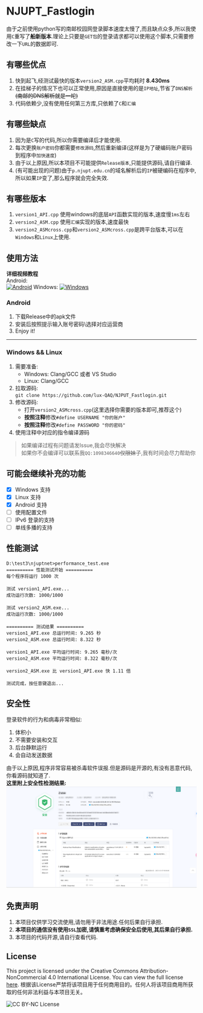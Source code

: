 # NJUPT_Fastlogin 

由于之前使用python写的南邮校园网登录脚本速度太慢了,而且缺点众多,所以我使用`C`重写了**船新版本**.理论上只要是`GET包`的登录请求都可以使用这个脚本,只需要修改一下`URL`的数据即可.

## 有哪些优点
1. 快到起飞,经测试最快的版本`version2_ASM.cpp`平均耗时 **8.430ms** 
2. 在挂梯子的情况下也可以正常使用,原因是直接使用的是`IP地址`,节省了`DNS解析`~~(南邮的DNS解析就是一坨)~~
3. 代码依赖少,没有使用任何第三方库,只依赖了`C`和`汇编`

## 有哪些缺点
1. 因为是`C`写的代码,所以你需要编译后才能使用.
2. 每次更换`账户密码`你都需要`修改源码`,然后重新编译(这样是为了硬编码账户密码到程序中`加快速度`)
3. 由于以上原因,所以本项目不可能提供`Release版本`,只能提供源码,请自行编译.
4. (有可能出现的问题)由于`p.njupt.edu.cn`的域名解析后的`IP`被硬编码在程序中,所以如果`IP`变了,那么程序就会完全失效.

## 有哪些版本
1. `version1_API.cpp` 使用windows的底层`API`函数实现的版本,速度慢`1ms`左右
2. `version2_ASM.cpp` 使用`汇编`实现的版本,速度最快
3. `version2_ASMcross.cpp`和`version2_ASMcross.cpp`是跨平台版本,可以在`Windows`和`Linux`上使用.

## 使用方法
**详细视频教程**    
Android:    
[![Android](https://i2.hdslb.com/bfs/archive/9281b9203e08a67232165e417ef0aae2c767e84b.jpg@308w_174h)](https://www.bilibili.com/video/BV1MuRWY4Ema/)
Windows:
[![Windows](https://i2.hdslb.com/bfs/archive/61f58444f3570f2753e5b624f77816e1739f50d5.jpg@300w_174h)](https://www.bilibili.com/video/BV1MuRWY4E2b/)



### Android
1. 下载Release中的apk文件
2. 安装后按照提示输入账号密码\选择对应运营商
3. Enjoy it!
---
### Windows && Linux
1. 需要准备:
    - Windows: Clang/GCC 或者 VS Studio
    - Linux: Clang/GCC
2. 拉取源码:  
`git clone https://github.com/lux-QAQ/NJPUT_Fastlogin.git`
1. 修改源码:  
    - 打开`version2_ASMcross.cpp`(这里选择你需要的版本即可,推荐这个)
    - **按照注释**修改`#define USERNAME "你的账户"`
    - **按照注释**修改`#define PASSWORD "你的密码"` 
2. 使用注释中对应的指令编译源码

> 如果编译过程有问题请发Issue,我会尽快解决   
> 如果你不会编译可以联系我`QQ:1098346640`~~仅限妹子~~,我有时间会尽力帮助你
## 可能会继续补充的功能
- [x] Windows 支持
- [x] Linux   支持
- [x] Android 支持
- [ ] 使用配置文件
- [ ] IPv6 登录的支持
- [ ] 单线多播的支持

## 性能测试
``` shell
D:\test3\njuptnet>performance_test.exe                                                                                     
========== 性能测试开始 ==========                                                                                         
每个程序将运行 1000 次

测试 version1_API.exe...
成功运行次数: 1000/1000        

测试 version2_ASM.exe...
成功运行次数: 1000/1000        

========== 测试结果 ==========
version1_API.exe 总运行时间: 9.265 秒
version2_ASM.exe 总运行时间: 8.322 秒

version1_API.exe 平均运行时间: 9.265 毫秒/次
version2_ASM.exe 平均运行时间: 8.322 毫秒/次

version2_ASM.exe 比 version1_API.exe 快 1.11 倍

测试完成，按任意键退出...
```
## 安全性
登录软件的行为和病毒非常相似:
1. 体积小
2. 不需要安装和交互
3. 后台静默运行
4. 会自动发送数据

由于以上原因,程序非常容易被杀毒软件误报.但是源码是开源的,有没有恶意代码,你看源码就知道了.    
**这里附上安全性检测结果:**
![安全性检测结果](./img/de.png)

## 免责声明
1. 本项目仅供学习交流使用,请勿用于非法用途.任何后果自行承担.
2. **本项目的通信没有使用`SSL`加密,请慎重考虑确保安全后使用,其后果自行承担.**
3. 本项目的代码开源,请自行查看代码.

## License

This project is licensed under the Creative Commons Attribution-NonCommercial 4.0 International License. You can view the full license [here](LICENSE).
根据该License严禁将该项目用于任何商用目的。任何人将该项目商用所获取的任何非法利益与本项目无关。

![CC BY-NC License](https://licensebuttons.net/l/by-nc/4.0/88x31.png)
